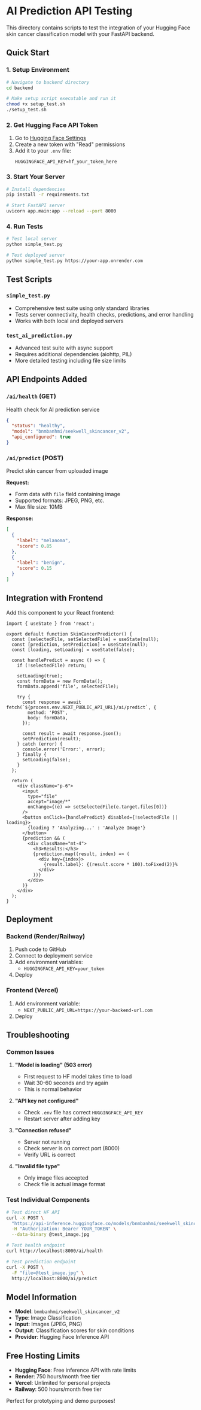 # AI Prediction API Testing

This directory contains scripts to test the integration of your Hugging Face skin cancer classification model with your FastAPI backend.

## Quick Start

### 1. Setup Environment

```bash
# Navigate to backend directory
cd backend

# Make setup script executable and run it
chmod +x setup_test.sh
./setup_test.sh
```

### 2. Get Hugging Face API Token

1. Go to [Hugging Face Settings](https://huggingface.co/settings/tokens)
2. Create a new token with "Read" permissions
3. Add it to your `.env` file:
   ```
   HUGGINGFACE_API_KEY=hf_your_token_here
   ```

### 3. Start Your Server

```bash
# Install dependencies
pip install -r requirements.txt

# Start FastAPI server
uvicorn app.main:app --reload --port 8000
```

### 4. Run Tests

```bash
# Test local server
python simple_test.py

# Test deployed server
python simple_test.py https://your-app.onrender.com
```

## Test Scripts

### `simple_test.py`
- Comprehensive test suite using only standard libraries
- Tests server connectivity, health checks, predictions, and error handling
- Works with both local and deployed servers

### `test_ai_prediction.py`
- Advanced test suite with async support
- Requires additional dependencies (aiohttp, PIL)
- More detailed testing including file size limits

## API Endpoints Added

### `/ai/health` (GET)
Health check for AI prediction service
```json
{
  "status": "healthy",
  "model": "bnmbanhmi/seekwell_skincancer_v2",
  "api_configured": true
}
```

### `/ai/predict` (POST)
Predict skin cancer from uploaded image

**Request:**
- Form data with `file` field containing image
- Supported formats: JPEG, PNG, etc.
- Max file size: 10MB

**Response:**
```json
[
  {
    "label": "melanoma",
    "score": 0.85
  },
  {
    "label": "benign",
    "score": 0.15
  }
]
```

## Integration with Frontend

Add this component to your React frontend:

```tsx
import { useState } from 'react';

export default function SkinCancerPredictor() {
  const [selectedFile, setSelectedFile] = useState(null);
  const [prediction, setPrediction] = useState(null);
  const [loading, setLoading] = useState(false);

  const handlePredict = async () => {
    if (!selectedFile) return;

    setLoading(true);
    const formData = new FormData();
    formData.append('file', selectedFile);

    try {
      const response = await fetch(`${process.env.NEXT_PUBLIC_API_URL}/ai/predict`, {
        method: 'POST',
        body: formData,
      });

      const result = await response.json();
      setPrediction(result);
    } catch (error) {
      console.error('Error:', error);
    } finally {
      setLoading(false);
    }
  };

  return (
    <div className="p-6">
      <input
        type="file"
        accept="image/*"
        onChange={(e) => setSelectedFile(e.target.files[0])}
      />
      <button onClick={handlePredict} disabled={!selectedFile || loading}>
        {loading ? 'Analyzing...' : 'Analyze Image'}
      </button>
      {prediction && (
        <div className="mt-4">
          <h3>Results:</h3>
          {prediction.map((result, index) => (
            <div key={index}>
              {result.label}: {(result.score * 100).toFixed(2)}%
            </div>
          ))}
        </div>
      )}
    </div>
  );
}
```

## Deployment

### Backend (Render/Railway)
1. Push code to GitHub
2. Connect to deployment service
3. Add environment variables:
   - `HUGGINGFACE_API_KEY=your_token`
4. Deploy

### Frontend (Vercel)
1. Add environment variable:
   - `NEXT_PUBLIC_API_URL=https://your-backend-url.com`
2. Deploy

## Troubleshooting

### Common Issues

1. **"Model is loading" (503 error)**
   - First request to HF model takes time to load
   - Wait 30-60 seconds and try again
   - This is normal behavior

2. **"API key not configured"**
   - Check `.env` file has correct `HUGGINGFACE_API_KEY`
   - Restart server after adding key

3. **"Connection refused"**
   - Server not running
   - Check server is on correct port (8000)
   - Verify URL is correct

4. **"Invalid file type"**
   - Only image files accepted
   - Check file is actual image format

### Test Individual Components

```bash
# Test direct HF API
curl -X POST \
  "https://api-inference.huggingface.co/models/bnmbanhmi/seekwell_skincancer_v2" \
  -H "Authorization: Bearer YOUR_TOKEN" \
  --data-binary @test_image.jpg

# Test health endpoint
curl http://localhost:8000/ai/health

# Test prediction endpoint
curl -X POST \
  -F "file=@test_image.jpg" \
  http://localhost:8000/ai/predict
```

## Model Information

- **Model**: `bnmbanhmi/seekwell_skincancer_v2`
- **Type**: Image Classification
- **Input**: Images (JPEG, PNG)
- **Output**: Classification scores for skin conditions
- **Provider**: Hugging Face Inference API

## Free Hosting Limits

- **Hugging Face**: Free inference API with rate limits
- **Render**: 750 hours/month free tier
- **Vercel**: Unlimited for personal projects
- **Railway**: 500 hours/month free tier

Perfect for prototyping and demo purposes!
